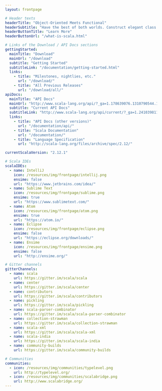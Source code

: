 ```yaml
---
layout: frontpage

# Header texts
headerTitle: "Object-Oriented Meets Functional"
headerSubtitle: "Have the best of both worlds. Construct elegant class hierarchies for maximum code reuse and extensibility, implement their behavior using higher-order functions. Or anything in-between."
headerButtonTitle: "Learn More"
headerButtonUrl: "/what-is-scala.html"

# Links of the Download / API Docs sections
gettingStarted:
  mainTitle: "Download"
  mainUrl: "/download"
  subtitle: "Getting Started"
  subtitleLink: "/documentation/getting-started.html"
  links:
    - title: "Milestones, nightlies, etc."
      url: "/download/"
    - title: "All Previous Releases"
      url: "/download/all/"
apiDocs:
  mainTitle: "API Docs"
  mainUrl: "http://www.scala-lang.org/api/?_ga=1.178639076.1310790544.1468501313"
  subtitle: "Current API Docs"
  subtitleLink: "http://www.scala-lang.org/api/current/?_ga=1.241039811.1310790544.1468501313"
  links:
    - title: "API Docs (other versions)"
      url: "/documentation/api/"
    - title: "Scala Documentation"
      url: "/documentation/"
    - title: "Language Specification"
      url: "http://scala-lang.org/files/archive/spec/2.12/"

currentScalaVersion: "2.12.1"

# Scala IDEs
scalaIDEs:
  - name: IntelliJ
    icon: /resources/img/frontpage/intellij.png
    ensime: false
    url: "https://www.jetbrains.com/idea/"
  - name: Sublime Text
    icon: /resources/img/frontpage/sublime.png
    ensime: true
    url: "https://www.sublimetext.com/"
  - name: Atom
    icon: /resources/img/frontpage/atom.png
    ensime: true
    url: "https://atom.io/"
  - name: Eclipse
    icon: /resources/img/frontpage/eclipse.png
    ensime: false
    url: "https://eclipse.org/downloads/"
  - name: Ensime
    icon: /resources/img/frontpage/ensime.png
    ensime: false
    url: "http://ensime.org/"

# Gitter channels
gitterChannels:
  - name: scala
    url: https://gitter.im/scala/scala
  - name: center
    url: https://gitter.im/scala/center
  - name: contributors
    url: https://gitter.im/scala/contributors
  - name: pickling
    url: https://gitter.im/scala/pickling
  - name: scala-parser-combinator
    url: https://gitter.im/scala/scala-parser-combinator
  - name: collection-strawman
    url: https://gitter.im/scala/collection-strawman
  - name: scala-xml
    url: https://gitter.im/scala/scala-xml
  - name: scala-india
    url: https://gitter.im/scala/scala-india
  - name: community-builds
    url: https://gitter.im/scala/community-builds

# Communities
communities:
  - icon: /resources/img/communities/typelevel.png
    url: http://typelevel.org/
  - icon: /resources/img/communities/scalabridge.png
    url: http://www.scalabridge.org/
---
```


